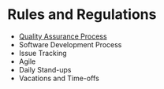 # Rules and Regulations 

- [Quality Assurance Process](Rules%20and%20Regulations/Quality%20Assurance.md)
- Software Development Process
- Issue Tracking
- Agile
- Daily Stand-ups
- Vacations and Time-offs
